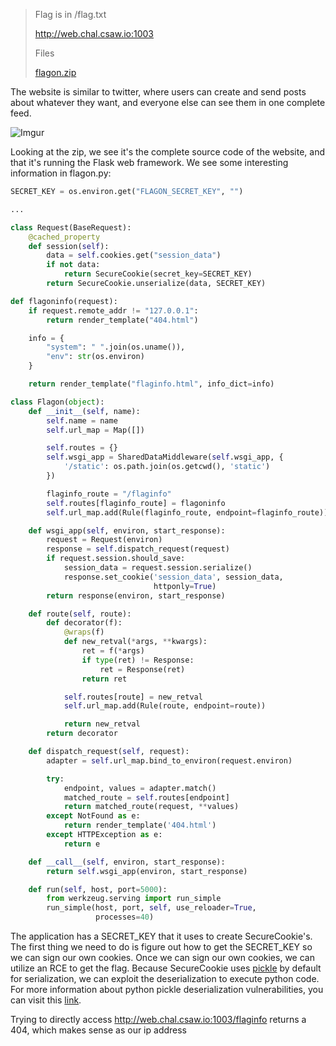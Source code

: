 > Flag is in /flag.txt
> 
> http://web.chal.csaw.io:1003
> 
> Files
> 
> [flagon.zip](https://ctf.csaw.io/files/5d0977e48372db7e81cbf84752a4c511/flagon.zip)

The website is similar to twitter, where users can create and send posts about whatever they want, and everyone else can see them in one complete feed. 

![Imgur](https://i.imgur.com/KoROMvT.png)

Looking at the zip, we see it's the complete source code of the website, and that it's running the Flask web framework. We see some interesting information in flagon.py:

```python
SECRET_KEY = os.environ.get("FLAGON_SECRET_KEY", "")

...

class Request(BaseRequest):
    @cached_property
    def session(self):
        data = self.cookies.get("session_data")
        if not data:
            return SecureCookie(secret_key=SECRET_KEY)
        return SecureCookie.unserialize(data, SECRET_KEY)

def flagoninfo(request):
    if request.remote_addr != "127.0.0.1":
        return render_template("404.html")

    info = {
        "system": " ".join(os.uname()),
        "env": str(os.environ)
    }

    return render_template("flaginfo.html", info_dict=info)

class Flagon(object):
    def __init__(self, name):
        self.name = name
        self.url_map = Map([])

        self.routes = {}
        self.wsgi_app = SharedDataMiddleware(self.wsgi_app, {
            '/static': os.path.join(os.getcwd(), 'static')
        })

        flaginfo_route = "/flaginfo"
        self.routes[flaginfo_route] = flagoninfo
        self.url_map.add(Rule(flaginfo_route, endpoint=flaginfo_route))

    def wsgi_app(self, environ, start_response):
        request = Request(environ)
        response = self.dispatch_request(request)
        if request.session.should_save:
            session_data = request.session.serialize()
            response.set_cookie('session_data', session_data,
                                httponly=True)
        return response(environ, start_response)

    def route(self, route):
        def decorator(f):
            @wraps(f)
            def new_retval(*args, **kwargs):
                ret = f(*args)
                if type(ret) != Response:
                    ret = Response(ret)
                return ret

            self.routes[route] = new_retval
            self.url_map.add(Rule(route, endpoint=route))

            return new_retval
        return decorator

    def dispatch_request(self, request):
        adapter = self.url_map.bind_to_environ(request.environ)

        try:
            endpoint, values = adapter.match()
            matched_route = self.routes[endpoint]
            return matched_route(request, **values)
        except NotFound as e:
            return render_template('404.html')
        except HTTPException as e:
            return e

    def __call__(self, environ, start_response):
        return self.wsgi_app(environ, start_response)

    def run(self, host, port=5000):
        from werkzeug.serving import run_simple
        run_simple(host, port, self, use_reloader=True,
                   processes=40)
```
The application has a SECRET_KEY that it uses to create SecureCookie's. The first thing we need to do is figure out how to get the SECRET_KEY so we can sign our own cookies. Once we can sign our own cookies, we can utilize an RCE to get the flag. Because SecureCookie uses [pickle](https://docs.python.org/3/library/pickle.html) by default for serialization, we can exploit the deserialization to execute python code. For more information about python pickle deserialization vulnerabilities, you can visit this [link](https://crowdshield.com/blog.php?name=exploiting-python-deserialization-vulnerabilities).

Trying to directly access http://web.chal.csaw.io:1003/flaginfo returns a 404, which makes sense as our ip address 
